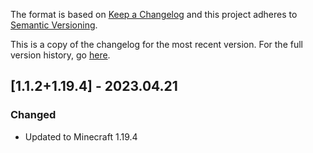 The format is based on [Keep a Changelog](http://keepachangelog.com/en/1.0.0/) and this project adheres to [Semantic Versioning](http://semver.org/spec/v2.0.0.html).

This is a copy of the changelog for the most recent version. For the full version history, go [here](https://github.com/illusivesoulworks/veinmining/blob/1.19.4/CHANGELOG.md).

## [1.1.2+1.19.4] - 2023.04.21
### Changed
- Updated to Minecraft 1.19.4
